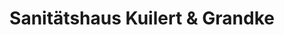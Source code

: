 ---
title: "Sanitätshaus Kuilert & Grandke"
url: /lemwerder/sanitaetshaus-kuilert-und-grandke/
shop: Sanitätshaus
---